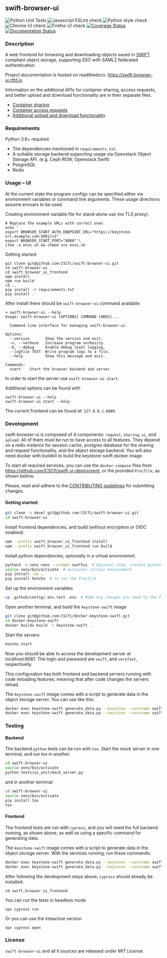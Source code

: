 ## swift-browser-ui

![Python Unit Tests](https://github.com/CSCfi/swift-browser-ui/workflows/Python%20Unit%20Tests/badge.svg)
![Javascript ESLint check](https://github.com/CSCfi/swift-browser-ui/workflows/Javascript%20ESLint%20check/badge.svg)
![Python style check](https://github.com/CSCfi/swift-browser-ui/workflows/Python%20style%20check/badge.svg)
![Chrome UI check](https://github.com/CSCfi/swift-browser-ui/workflows/Chrome%20UI%20check/badge.svg)
![Firefox UI check](https://github.com/CSCfi/swift-browser-ui/workflows/Firefox%20UI%20check/badge.svg)
[![Coverage Status](https://coveralls.io/repos/github/CSCfi/swift-browser-ui/badge.svg?branch=HEAD)](https://coveralls.io/github/CSCfi/swift-browser-ui?branch=HEAD)
[![Documentation Status](https://readthedocs.org/projects/swift-browser-ui/badge/?version=latest)](https://swift-browser-ui.readthedocs.io/en/latest/?badge=latest)



### Description

A web frontend for browsing and downloading objects saved in [SWIFT](https://docs.openstack.org/swift/latest/)
compliant object storage, supporting SSO with SAML2 federated authentication.

Project documentation is hosted on readthedocs: https://swift-browser-ui.rtfd.io

Information on the additional APIs for container sharing, access requests, and
better upload and download functionality are in their separate files.

* [Container sharing](README-sharing.md)
* [Container access requests](README-request.md)
* [Additional upload and download functionality](README-runner.md)

### Requirements

Python 3.8+ required.

- The dependencies mentioned in `requirements.txt`.
- A suitable storage backend supporting usage via Openstack Object Storage API. (e.g. Ceph RGW, Openstack Swift)
- PosgreSQL
- Redis

### Usage – UI

At the current state the program configs can be specified either via environment
variables or command line arguments. These usage directions assume envvars to be used.

Creating environment variable file for stand-alone use (no TLS proxy):
```
# Replace the example URLs with correct ones
echo '
export BROWSER_START_AUTH_ENDPOINT_URL="https://keystone-url.example.com:5001/v3"
export BROWSER_START_PORT="8080"'\
|tee -a envs.sh && chmod u+x envs.sh
```

Getting started:
```
git clone git@github.com:CSCfi/swift-browser-ui.git
cd swift-browser-ui
cd swift_browser_ui_frontend
npm install
npm run build
cd ..
pip install -r requirements.txt
pip install .
```

After install there should be `swift-browser-ui` command available:
```
➜ swift-browser-ui --help
Usage: swift-browser-ui [OPTIONS] COMMAND [ARGS]...

  Command line interface for managing swift-browser-ui.

Options:
  --version       Show the version and exit.
  -v, --verbose   Increase program verbosity.
  -D, --debug     Enable debug level logging.
  --logfile TEXT  Write program logs to a file.
  --help          Show this message and exit.

Commands:
  start    Start the browser backend and server
```

In order to start the server use `swift-browser-ui start`.

Additional options can be found with
```
swift-browser-ui --help
swift-browser-ui start --help
```

The current frontend can be found at: `127.0.0.1:8080`.

### Development
swift-browser-ui is composed of 4 components: `request`, `sharing`, `ui`, and `upload`.
All of them must be run to have access to all features.
They depend on a redis instance for session cache, postgres database for the sharing and 
request functionality, and the object storage backend.
You will also need docker with buildkit to build the keystone-swift docker image.

To start all required services, you can use the `docker-compose` files from https://github.com/CSCfi/swift-ui-deployment,
or the provided `Procfile`, as shown bellow.

Please, read and adhere to the [CONTRIBUTING guidelines](CONTRIBUTING.md) for submitting changes.

#### Getting started:
```bash
git clone -b devel git@github.com:CSCfi/swift-browser-ui.git
cd swift-browser-ui
```
Install frontend dependencies, and build (without encryption or OIDC enabled).

```bash
npm --prefix swift_browser_ui_frontend install
npm --prefix swift_browser_ui_frontend run build
```

Install python dependencies, optionally in a virtual environemnt.

```bash
python3 -m venv venv --prompt swiftui  # Optional step, creates python virtual environment
source venv/bin/activate  # activates virtual environment
pip install -Ue .
pip install honcho  # to run the Procfile
```

Set up the environment variables

```bash
cp .github/config/.env.test .env  # Make any changes you need to the file
```

Open another terminal, and build the `keystone-swift` image

```bash
git clone git@github.com:CSCfi/docker-keystone-swift.git
cd docker-keystone-swift
docker buildx build -t keystone-swift .
```

Start the servers

```bash
honcho start
```

Now you should be able to access the development server at localhost:8081. The login and password are `swift`, and `veryfast`, respectivelly.

This configuration has both frontend and backend servers running with code reloading features, meaning that after code changes the servers reload.

The `keystone-swift` image comes with a script to generate data in the object storage server. You can use like this:
```bash
docker exec keystone-swift generate_data.py --keystone --username swift --password veryfast --containers 15
docker exec keystone-swift generate_data.py --keystone --username swift --password veryfast --project "swift-project"
```

### Testing

#### Backend
The backend `python` tests can be run with `tox`. Start the mock server in one terminal, and run tox in another.

```bash
cd swift-browser-ui
source venv/bin/activate
python tests/ui_unit/mock_server.py
```

and in another terminal

```bash
cd swift-browser-ui
source venv/bin/activate
pip install tox
tox
```

#### Frontend
The frontend tests are run with `cypress`, and you will need the full backend running, as shown above, as well as using a specific command for generating data.

The `keystone-swift` image comes with a script to generate data in the object storage server. With the services running, run these commands:
```bash
docker exec keystone-swift generate_data.py --keystone --username swift --password veryfast --containers 15
docker exec keystone-swift generate_data.py --keystone --username swift --password veryfast --project "swift-project"
```

After following the development steps above, `cypress` should already be installed.

    cd swift_browser_ui_frontend

You can run the tests in headless mode
  
    npx cypress run

Or you can use the inteactive version

    npx cypress open


### License

``swift-browser-ui`` and all it sources are released under *MIT License*.
